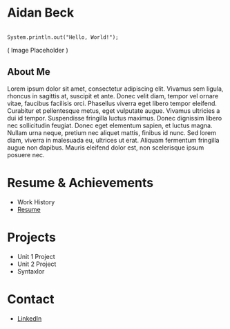# Aidan Beck

```

System.println.out("Hello, World!");

```

( Image Placeholder )

## About Me
Lorem ipsum dolor sit amet, consectetur adipiscing elit. Vivamus sem ligula, rhoncus in sagittis at, suscipit et ante. Donec velit diam, tempor vel ornare vitae, faucibus facilisis orci. Phasellus viverra eget libero tempor eleifend. Curabitur et pellentesque metus, eget vulputate augue. Vivamus ultricies a dui id tempor. Suspendisse fringilla luctus maximus. Donec dignissim libero nec sollicitudin feugiat. Donec eget elementum sapien, et luctus magna. Nullam urna neque, pretium nec aliquet mattis, finibus id nunc. Sed lorem diam, viverra in malesuada eu, ultrices ut erat. Aliquam fermentum fringilla augue non dapibus. Mauris eleifend dolor est, non scelerisque ipsum posuere nec.

# Resume & Achievements
- Work History
- [Resume]()

# Projects
- Unit 1 Project
- Unit 2 Project
- Syntaxlor

# Contact
- [LinkedIn](https://www.linkedin.com/in/aidan-beck-69166034b/)
